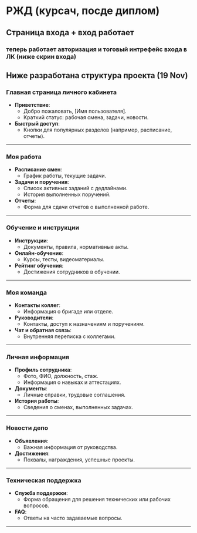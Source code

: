 # РЖД (курсач, посде диплом)

## Страница входа + вход работает
### теперь работает авторизация и тоговый интрефейс входа в ЛК (ниже скрин входа)

## Ниже разработана структура проекта (19 Nov)

### **Главная страница личного кабинета**  
- **Приветствие**:  
  - Добро пожаловать, [Имя пользователя].  
  - Краткий статус: рабочая смена, задачи, новости.  
- **Быстрый доступ**:  
  - Кнопки для популярных разделов (например, расписание, отчеты).  

---

### **Моя работа**  
- **Расписание смен**:  
  - График работы, текущие задачи.  
- **Задачи и поручения**:  
  - Список активных заданий с дедлайнами.  
  - История выполненных поручений.  
- **Отчеты**:  
  - Форма для сдачи отчетов о выполненной работе.  

---

### **Обучение и инструкции**  
- **Инструкции**:  
  - Документы, правила, нормативные акты.  
- **Онлайн-обучение**:  
  - Курсы, тесты, видеоматериалы.  
- **Рейтинг обучения**:  
  - Достижения сотрудников в обучении.  

---

### **Моя команда**  
- **Контакты коллег**:  
  - Информация о бригаде или отделе.  
- **Руководители**:  
  - Контакты, доступ к назначениям и поручениям.  
- **Чат и обратная связь**:  
  - Внутренняя переписка с коллегами.  

---

### **Личная информация**  
- **Профиль сотрудника**:  
  - Фото, ФИО, должность, стаж.  
  - Информация о навыках и аттестациях.  
- **Документы**:  
  - Личные справки, трудовые соглашения.  
- **История работы**:  
  - Сведения о сменах, выполненных задачах.  

---

### **Новости депо**  
- **Объявления**:  
  - Важная информация от руководства.  
- **Достижения**:  
  - Похвалы, награждения, успешные проекты.  

---

### **Техническая поддержка**  
- **Служба поддержки**:  
  - Форма обращения для решения технических или рабочих вопросов.  
- **FAQ**:  
  - Ответы на часто задаваемые вопросы.  

---
